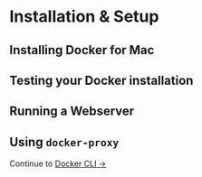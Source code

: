 # Installation & Setup

## Installing Docker for Mac


## Testing your Docker installation


## Running a Webserver


## Using `docker-proxy`


Continue to [Docker CLI &rarr;](docker-cli)
